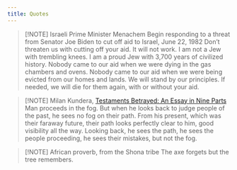 ```yaml
---
title: Quotes
---
```

> [!NOTE] Israeli Prime Minister Menachem Begin responding to a threat from Senator Joe Biden to cut off aid to Israel, June 22, 1982
> Don’t threaten us with cutting off your aid. It will not work. I am not a Jew with trembling knees. I am a proud Jew with 3,700 years of civilized history. Nobody came to our aid when we were dying in the gas chambers and ovens. Nobody came to our aid when we were being evicted from our homes and lands. We will stand by our principles. If needed, we will die for them again, with or without your aid.

> [!NOTE] Milan Kundera, [Testaments Betrayed: An Essay in Nine Parts](https://www.goodreads.com/book/show/44382.Testaments_Betrayed)
> Man proceeds in the fog. But when he looks back to judge people of the past, he sees no fog on their path. From his present, which was their faraway future, their path looks perfectly clear to him, good visibility all the way. Looking back, he sees the path, he sees the people proceeding, he sees their mistakes, but not the fog.

> [!NOTE] African proverb, from the Shona tribe
> The axe forgets but the tree remembers.
